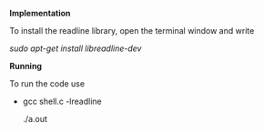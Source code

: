 **Implementation**

To install the readline library, open the terminal window and write

*sudo apt-get install libreadline-dev*

**Running**

To run the code use

*	gcc shell.c -lreadline 
	
    ./a.out
